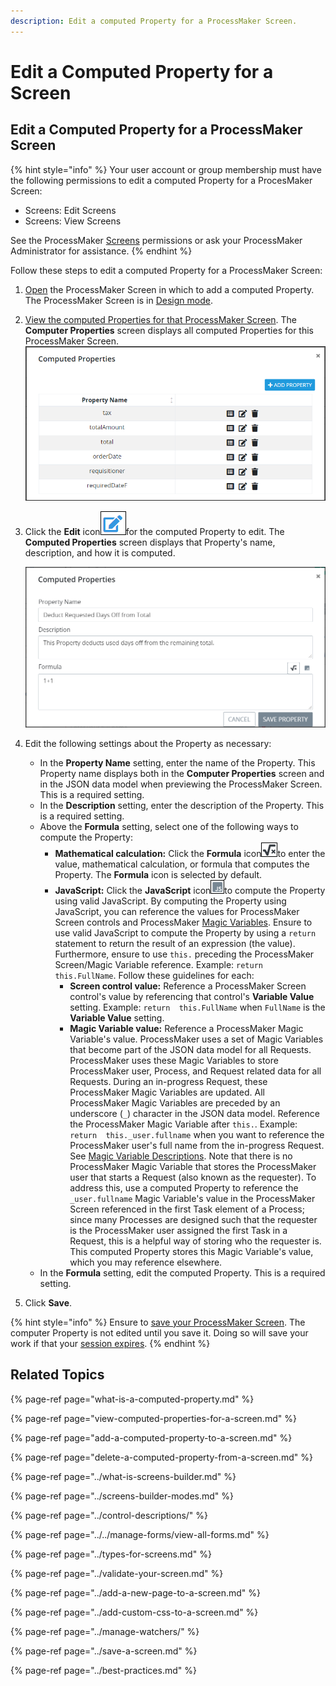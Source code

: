 ```yaml
---
description: Edit a computed Property for a ProcessMaker Screen.
---
```


# Edit a Computed Property for a Screen

## Edit a Computed Property for a ProcessMaker Screen

{% hint style="info" %}
Your user account or group membership must have the following permissions to edit a computed Property for a ProcesMaker Screen:

* Screens: Edit Screens
* Screens: View Screens

See the ProcessMaker [Screens](../../../../processmaker-administration/permission-descriptions-for-users-and-groups.md#screens) permissions or ask your ProcessMaker Administrator for assistance.
{% endhint %}

Follow these steps to edit a computed Property for a ProcessMaker Screen:

1. [Open](../../manage-forms/view-all-forms.md) the ProcessMaker Screen in which to add a computed Property. The ProcessMaker Screen is in [Design mode](../screens-builder-modes.md#editor-mode).
2. [View the computed Properties for that ProcessMaker Screen](view-computed-properties-for-a-screen.md#view-the-computed-properties-for-a-processmaker-screen). The **Computer Properties** screen displays all computed Properties for this ProcessMaker Screen. ![](../../../../.gitbook/assets/computed-properties-populated-screens-builder-processes.png)
3. Click the **Edit** icon![](../../../../.gitbook/assets/edit-icon.png)for the computed Property to edit. The **Computed Properties** screen displays that Property's name, description, and how it is computed.  

   ![](../../../../.gitbook/assets/computed-property-screen-edit-screens-builder-processes.png)

4. Edit the following settings about the Property as necessary:
   * In the **Property Name** setting, enter the name of the Property. This Property name displays both in the **Computer Properties** screen and in the JSON data model when previewing the ProcessMaker Screen. This is a required setting.
   * In the **Description** setting, enter the description of the Property. This is a required setting.
   * Above the **Formula** setting, select one of the following ways to compute the Property:
     * **Mathematical calculation:** Click the **Formula** icon![](../../../../.gitbook/assets/formula-icon-computed-property-screens-builder-processes.png)to enter the value, mathematical calculation, or formula that computes the Property. The **Formula** icon is selected by default.
     * **JavaScript:** Click the **JavaScript** icon![](../../../../.gitbook/assets/javascript-icon-computed-property-screens-builder-processes.png)to compute the Property using valid JavaScript. By computing the Property using JavaScript, you can reference the values for ProcessMaker Screen controls and ProcessMaker [Magic Variables](../../../reference-global-variables-in-your-processmaker-assets.md). Ensure to use valid JavaScript to compute the Property by using a `return` statement to return the result of an expression \(the value\). Furthermore, ensure to use `this.` preceding the ProcessMaker Screen/Magic Variable reference. Example: `return this.FullName`. Follow these guidelines for each:
       * **Screen control value:** Reference a ProcessMaker Screen control's value by referencing that control's **Variable Value** setting. Example: `return  this.FullName` when `FullName` is the **Variable Value** setting.
       * **Magic Variable value:** Reference a ProcessMaker Magic Variable's value. ProcessMaker uses a set of Magic Variables that become part of the JSON data model for all Requests. ProcessMaker uses these Magic Variables to store ProcessMaker user, Process, and Request related data for all Requests. During an in-progress Request, these ProcessMaker Magic Variables are updated. All ProcessMaker Magic Variables are preceded by an underscore \(`_`\) character in the JSON data model. Reference the ProcessMaker Magic Variable after `this.`. Example: `return  this._user.fullname` when you want to reference the ProcessMaker user's full name from the in-progress Request. See [Magic Variable Descriptions](../../../reference-global-variables-in-your-processmaker-assets.md#global-variable-descriptions). Note that there is no ProcessMaker Magic Variable that stores the ProcessMaker user that starts a Request \(also known as the requester\). To address this, use a computed Property to reference the `_user.fullname` Magic Variable's value in the ProcessMaker Screen referenced in the first Task element of a Process; since many Processes are designed such that the requester is the ProcessMaker user assigned the first Task in a Request, this is a helpful way of storing  who the requester is. This computed Property stores this Magic Variable's value, which you may reference elsewhere.
   * In the **Formula** setting, edit the computed Property. This is a required setting.
5. Click **Save**.

{% hint style="info" %}
Ensure to [save your ProcessMaker Screen](../save-a-screen.md#save-a-processmaker-screen). The computer Property is not edited until you save it. Doing so will save your work if that your [session expires](../../../../using-processmaker/session-timeout-warning.md#session-timeout-warning).
{% endhint %}

## Related Topics

{% page-ref page="what-is-a-computed-property.md" %}

{% page-ref page="view-computed-properties-for-a-screen.md" %}

{% page-ref page="add-a-computed-property-to-a-screen.md" %}

{% page-ref page="delete-a-computed-property-from-a-screen.md" %}

{% page-ref page="../what-is-screens-builder.md" %}

{% page-ref page="../screens-builder-modes.md" %}

{% page-ref page="../control-descriptions/" %}

{% page-ref page="../../manage-forms/view-all-forms.md" %}

{% page-ref page="../types-for-screens.md" %}

{% page-ref page="../validate-your-screen.md" %}

{% page-ref page="../add-a-new-page-to-a-screen.md" %}

{% page-ref page="../add-custom-css-to-a-screen.md" %}

{% page-ref page="../manage-watchers/" %}

{% page-ref page="../save-a-screen.md" %}

{% page-ref page="../best-practices.md" %}

